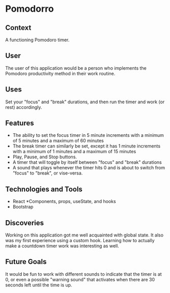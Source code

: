 # Pomodorro

## Context
A functioning Pomodoro timer.

## User
The user of this application would be a person who implements the Pomodoro productivity method in their work routine. 

## Uses
Set your "focus" and "break" durations, and then run the timer and work (or rest) accordingly.

## Features
* The ability to set the focus timer in 5 minute increments with a minimum of 5 minutes and a maximum of 60 minutes
* The break timer can similarly be set, except it has 1 minute increments with a minimum of 1 minutes and a maximum of 15 minutes
* Play, Pause, and Stop buttons. 
* A timer that will toggle by itself between "focus" and "break" durations
* A sound that plays whenever the timer hits 0 and is about to switch from "focus" to "break", or vise-versa.

## Technologies and Tools 
* React 
   *Components, props, useState, and hooks
* Bootstrap

## Discoveries
Working on this application got me well acquainted with global state. It also was my first experience using a custom hook. Learning how to actually make a countdown timer work was interesting as well.

## Future Goals 
It would be fun to work with different sounds to indicate that the timer is at 0, or even a possible "warning sound" that activates when there are 30 seconds left until the time is up. 

